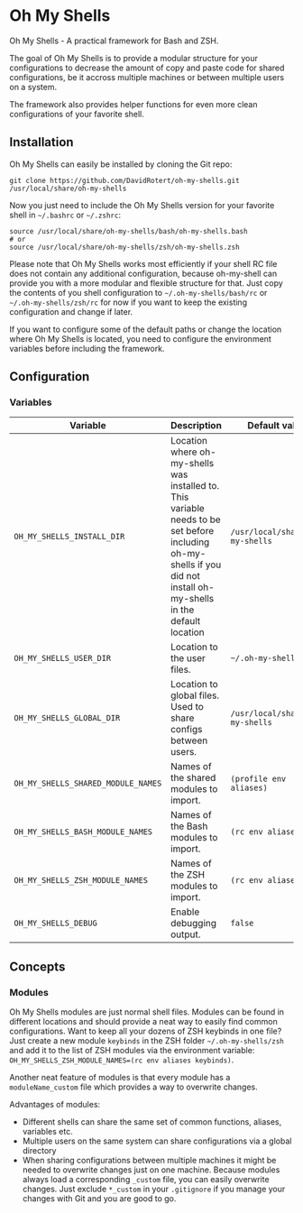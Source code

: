 # Oh My Shells

Oh My Shells - A practical framework for Bash and ZSH.

The goal of Oh My Shells is to provide a modular structure for your configurations to decrease the amount of copy and paste code for shared configurations, be it accross multiple machines or between multiple users on a system.

The framework also provides helper functions for even more clean configurations of your favorite shell.

## Installation

Oh My Shells can easily be installed by cloning the Git repo:

```
git clone https://github.com/DavidRotert/oh-my-shells.git /usr/local/share/oh-my-shells
```

Now you just need to include the Oh My Shells version for your favorite shell in `~/.bashrc` or `~/.zshrc`:

```
source /usr/local/share/oh-my-shells/bash/oh-my-shells.bash
# or
source /usr/local/share/oh-my-shells/zsh/oh-my-shells.zsh
```

Please note that Oh My Shells works most efficiently if your shell RC file does not contain any additional configuration, because oh-my-shell can provide you with a more modular and flexible structure for that. Just copy the contents of you shell configuration to `~/.oh-my-shells/bash/rc` or `~/.oh-my-shells/zsh/rc` for now if you want to keep the existing configuration and change if later.

If you want to configure some of the default paths or change the location where Oh My Shells is located, you need to configure the environment variables before including the framework.

## Configuration

### Variables

| Variable | Description | Default value |
| -------- | ----------- | ------------- |
| `OH_MY_SHELLS_INSTALL_DIR` | Location where oh-my-shells was installed to. This variable needs to be set before including oh-my-shells if you did not install oh-my-shells in the default location | `/usr/local/share/oh-my-shells` |
| `OH_MY_SHELLS_USER_DIR` | Location to the user files. | `~/.oh-my-shells` |
| `OH_MY_SHELLS_GLOBAL_DIR` | Location to global files. Used to share configs between users. | `/usr/local/share/oh-my-shells` |
| `OH_MY_SHELLS_SHARED_MODULE_NAMES` | Names of the shared modules to import. | `(profile env aliases)` |
| `OH_MY_SHELLS_BASH_MODULE_NAMES` | Names of the Bash modules to import. | `(rc env aliases)` |
| `OH_MY_SHELLS_ZSH_MODULE_NAMES` | Names of the ZSH modules to import. | `(rc env aliases)` |
| `OH_MY_SHELLS_DEBUG` | Enable debugging output. | `false` |

## Concepts

### Modules

Oh My Shells modules are just normal shell files. Modules can be found in different locations and should provide a neat way to easily find common configurations. Want to keep all your dozens of ZSH keybinds in one file? Just create a new module `keybinds` in the ZSH folder `~/.oh-my-shells/zsh` and add it to the list of ZSH modules via the environment variable: `OH_MY_SHELLS_ZSH_MODULE_NAMES=(rc env aliases keybinds)`.

Another neat feature of modules is that every module has a `moduleName_custom` file which provides a way to overwrite changes.

Advantages of modules:

- Different shells can share the same set of common functions, aliases, variables etc.
- Multiple users on the same system can share configurations via a global directory
- When sharing configurations between multiple machines it might be needed to overwrite changes just on one machine. Because modules always load a corresponding `_custom` file, you can easily overwrite changes. Just exclude `*_custom` in your `.gitignore` if you manage your changes with Git and you are good to go.
